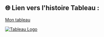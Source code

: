 ## 🌐 Lien vers l'histoire Tableau : 

[Mon tableau](https://public.tableau.com/app/profile/bastien.moreno/viz/Moreno_Bastien_4_dashboard_072023/DWFA)

[![Tableau Logo](https://upload.wikimedia.org/wikipedia/commons/thumb/2/25/Tableau_Logo.svg/1200px-Tableau_Logo.svg.png)](https://public.tableau.com/app/profile/bastien.moreno/viz/Moreno_Bastien_4_dashboard_072023/DWFA)
